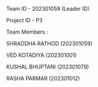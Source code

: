 Team ID - 202301059 (Leader ID)

Project ID - P3

Team Members :

SHRADDHA RATHOD (202301059)

VED KOTADIYA (202301001)

KUSHAL BHUPTANI (202301079)

RASHA PARMAR (202301012)
